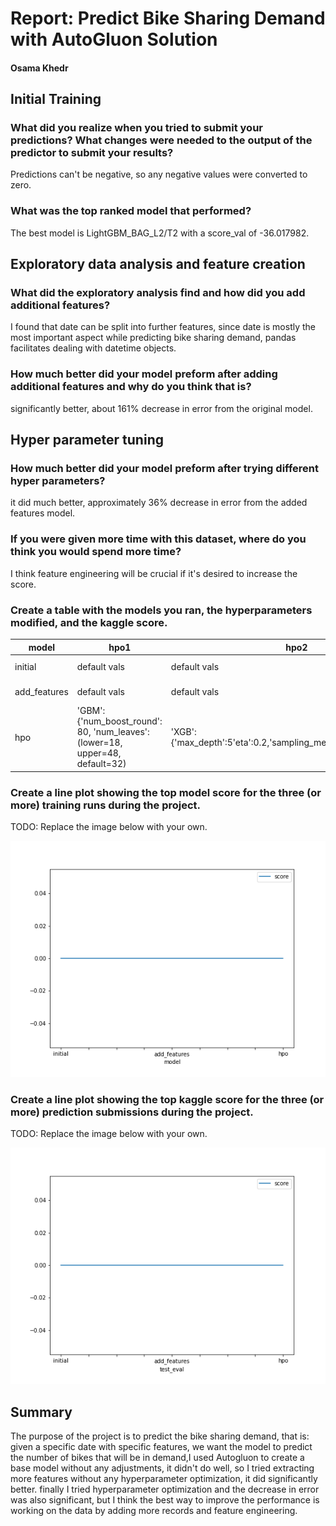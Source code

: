 # Report: Predict Bike Sharing Demand with AutoGluon Solution
#### Osama Khedr

## Initial Training
### What did you realize when you tried to submit your predictions? What changes were needed to the output of the predictor to submit your results?
Predictions can't be negative, so any negative values were converted to zero.

### What was the top ranked model that performed?
The best model is LightGBM_BAG_L2/T2 with a score_val of -36.017982.

## Exploratory data analysis and feature creation
### What did the exploratory analysis find and how did you add additional features?
I found that date can be split into further features, since date is mostly the most important aspect while predicting bike sharing demand, pandas facilitates dealing with datetime objects.

### How much better did your model preform after adding additional features and why do you think that is?
significantly better, about 161% decrease in error from the original model.

## Hyper parameter tuning
### How much better did your model preform after trying different hyper parameters?
it did much better, approximately 36% decrease in error from the added features model. 

### If you were given more time with this dataset, where do you think you would spend more time?
I think feature engineering will be crucial if it's desired to increase the score.

### Create a table with the models you ran, the hyperparameters modified, and the kaggle score.
|model|hpo1|hpo2|hpo3|score|
|--|--|--|--|--|
|initial|default vals|default vals|default vals|1.80815
|add_features|default vals|default vals|default vals|0.68488
|hpo|'GBM':{'num_boost_round': 80, 'num_leaves':(lower=18, upper=48, default=32)|'XGB':{'max_depth':5'eta':0.2,'sampling_method':'gradient_based'}|default vals|0.50729
### Create a line plot showing the top model score for the three (or more) training runs during the project.

TODO: Replace the image below with your own.

![model_train_score.png](img/model_train_score.png)

### Create a line plot showing the top kaggle score for the three (or more) prediction submissions during the project.

TODO: Replace the image below with your own.

![model_test_score.png](img/model_test_score.png)

## Summary
The purpose of the project is to predict the bike sharing demand, that is: given a specific date with specific features, we want the model to predict the number of bikes that will be in demand,I used Autogluon to create a base model without any adjustments, it didn't do well, so I tried extracting more features without any hyperparameter optimization, it did significantly better. finally I tried hyperparameter optimization and the decrease in error was also significant, but I think the best way to improve the performance is working on the data by adding more records and feature engineering.
